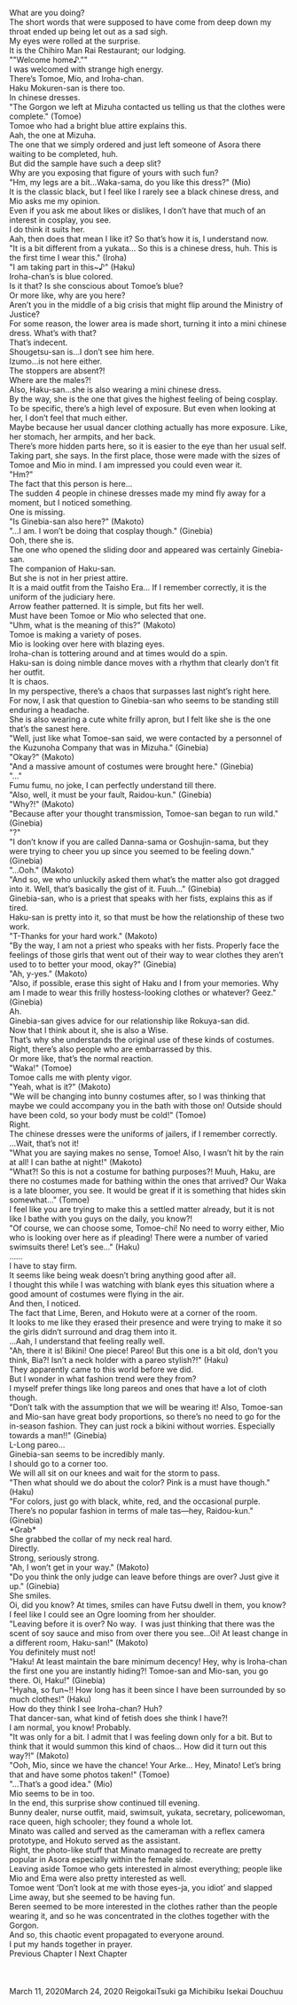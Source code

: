 <br/>
What are you doing? <br/>
The short words that were supposed to have come from deep down my throat ended up being let out as a sad sigh.<br/>
My eyes were rolled at the surprise. <br/>
It is the Chihiro Man Rai Restaurant; our lodging.<br/>
""Welcome home♪.""<br/>
I was welcomed with strange high energy. <br/>
There’s Tomoe, Mio, and Iroha-chan.<br/>
Haku Mokuren-san is there too. <br/>
In chinese dresses.<br/>
"The Gorgon we left at Mizuha contacted us telling us that the clothes were complete." (Tomoe)<br/>
Tomoe who had a bright blue attire explains this. <br/>
Aah, the one at Mizuha.<br/>
The one that we simply ordered and just left someone of Asora there waiting to be completed, huh.<br/>
But did the sample have such a deep slit? <br/>
Why are you exposing that figure of yours with such fun?<br/>
"Hm, my legs are a bit…Waka-sama, do you like this dress?" (Mio)<br/>
It is the classic black, but I feel like I rarely see a black chinese dress, and Mio asks me my opinion.<br/>
Even if you ask me about likes or dislikes, I don’t have that much of an interest in cosplay, you see.<br/>
I do think it suits her.<br/>
Aah, then does that mean I like it? So that’s how it is, I understand now.<br/>
"It is a bit different from a yukata… So this is a chinese dress, huh. This is the first time I wear this." (Iroha)<br/>
"I am taking part in this~♪" (Haku)<br/>
Iroha-chan’s is blue colored.<br/>
Is it that? Is she conscious about Tomoe’s blue? <br/>
Or more like, why are you here? <br/>
Aren’t you in the middle of a big crisis that might flip around the Ministry of Justice?<br/>
For some reason, the lower area is made short, turning it into a mini chinese dress. What’s with that? <br/>
That’s indecent.<br/>
Shougetsu-san is…I don’t see him here.<br/>
Izumo…is not here either.<br/>
The stoppers are absent?! <br/>
Where are the males?! <br/>
Also, Haku-san…she is also wearing a mini chinese dress.<br/>
By the way, she is the one that gives the highest feeling of being cosplay. <br/>
To be specific, there’s a high level of exposure. But even when looking at her, I don’t feel that much either. <br/>
Maybe because her usual dancer clothing actually has more exposure. Like, her stomach, her armpits, and her back.<br/>
There’s more hidden parts here, so it is easier to the eye than her usual self.<br/>
Taking part, she says. In the first place, those were made with the sizes of Tomoe and Mio in mind. I am impressed you could even wear it.<br/>
"Hm?" <br/>
The fact that this person is here…<br/>
The sudden 4 people in chinese dresses made my mind fly away for a moment, but I noticed something.<br/>
One is missing.<br/>
"Is Ginebia-san also here?" (Makoto)<br/>
"…I am. I won’t be doing that cosplay though." (Ginebia)<br/>
Ooh, there she is.<br/>
The one who opened the sliding door and appeared was certainly Ginebia-san.<br/>
The companion of Haku-san.<br/>
But she is not in her priest attire.<br/>
It is a maid outfit from the Taisho Era… If I remember correctly, it is the uniform of the judiciary here.<br/>
Arrow feather patterned. It is simple, but fits her well. <br/>
Must have been Tomoe or Mio who selected that one.<br/>
"Uhm, what is the meaning of this?" (Makoto)<br/>
Tomoe is making a variety of poses.<br/>
Mio is looking over here with blazing eyes.<br/>
Iroha-chan is tottering around and at times would do a spin.<br/>
Haku-san is doing nimble dance moves with a rhythm that clearly don’t fit her outfit.<br/>
It is chaos.<br/>
In my perspective, there’s a chaos that surpasses last night’s right here.<br/>
For now, I ask that question to Ginebia-san who seems to be standing still enduring a headache.<br/>
She is also wearing a cute white frilly apron, but I felt like she is the one that’s the sanest here.<br/>
"Well, just like what Tomoe-san said, we were contacted by a personnel of the Kuzunoha Company that was in Mizuha." (Ginebia)<br/>
"Okay?" (Makoto)<br/>
"And a massive amount of costumes were brought here." (Ginebia)<br/>
"…" <br/>
Fumu fumu, no joke, I can perfectly understand till there.<br/>
"Also, well, it must be your fault, Raidou-kun." (Ginebia)<br/>
"Why?!" (Makoto)<br/>
"Because after your thought transmission, Tomoe-san began to run wild." (Ginebia)<br/>
"?"<br/>
"I don’t know if you are called Danna-sama or Goshujin-sama, but they were trying to cheer you up since you seemed to be feeling down." (Ginebia)<br/>
"…Ooh." (Makoto)<br/>
"And so, we who unluckily asked them what’s the matter also got dragged into it. Well, that’s basically the gist of it. Fuuh…" (Ginebia)<br/>
Ginebia-san, who is a priest that speaks with her fists, explains this as if tired.<br/>
Haku-san is pretty into it, so that must be how the relationship of these two work.<br/>
"T-Thanks for your hard work." (Makoto)<br/>
"By the way, I am not a priest who speaks with her fists. Properly face the feelings of those girls that went out of their way to wear clothes they aren’t used to to better your mood, okay?" (Ginebia)<br/>
"Ah, y-yes." (Makoto)<br/>
"Also, if possible, erase this sight of Haku and I from your memories. Why am I made to wear this frilly hostess-looking clothes or whatever? Geez." (Ginebia)<br/>
Ah.<br/>
Ginebia-san gives advice for our relationship like Rokuya-san did.<br/>
Now that I think about it, she is also a Wise.<br/>
That’s why she understands the original use of these kinds of costumes. <br/>
Right, there’s also people who are embarrassed by this.<br/>
Or more like, that’s the normal reaction.<br/>
"Waka!" (Tomoe)<br/>
Tomoe calls me with plenty vigor.<br/>
"Yeah, what is it?" (Makoto)<br/>
"We will be changing into bunny costumes after, so I was thinking that maybe we could accompany you in the bath with those on! Outside should have been cold, so your body must be cold!" (Tomoe)<br/>
Right.<br/>
The chinese dresses were the uniforms of jailers, if I remember correctly.<br/>
…Wait, that’s not it!<br/>
"What you are saying makes no sense, Tomoe! Also, I wasn’t hit by the rain at all! I can bathe at night!" (Makoto)<br/>
"What?! So this is not a costume for bathing purposes?! Muuh, Haku, are there no costumes made for bathing within the ones that arrived? Our Waka is a late bloomer, you see. It would be great if it is something that hides skin somewhat…" (Tomoe)<br/>
I feel like you are trying to make this a settled matter already, but it is not like I bathe with you guys on the daily, you know?! <br/>
"Of course, we can choose some, Tomoe-chi! No need to worry either, Mio who is looking over here as if pleading! There were a number of varied swimsuits there! Let’s see…" (Haku)<br/>
……<br/>
I have to stay firm.<br/>
It seems like being weak doesn’t bring anything good after all.<br/>
I thought this while I was watching with blank eyes this situation where a good amount of costumes were flying in the air.<br/>
And then, I noticed.<br/>
The fact that Lime, Beren, and Hokuto were at a corner of the room.<br/>
It looks to me like they erased their presence and were trying to make it so the girls didn’t surround and drag them into it.<br/>
…Aah, I understand that feeling really well.<br/>
"Ah, there it is! Bikini! One piece! Pareo! But this one is a bit old, don’t you think, Bia?! Isn’t a neck holder with a pareo stylish?!" (Haku)<br/>
They apparently came to this world before we did.<br/>
But I wonder in what fashion trend were they from? <br/>
I myself prefer things like long pareos and ones that have a lot of cloth though.<br/>
"Don’t talk with the assumption that we will be wearing it! Also, Tomoe-san and Mio-san have great body proportions, so there’s no need to go for the in-season fashion. They can just rock a bikini without worries. Especially towards a man!!" (Ginebia)<br/>
L-Long pareo…<br/>
Ginebia-san seems to be incredibly manly. <br/>
I should go to a corner too.<br/>
We will all sit on our knees and wait for the storm to pass.<br/>
"Then what should we do about the color? Pink is a must have though." (Haku)<br/>
"For colors, just go with black, white, red, and the occasional purple. There’s no popular fashion in terms of male tas—hey, Raidou-kun." (Ginebia)<br/>
*Grab*<br/>
She grabbed the collar of my neck real hard.<br/>
Directly.<br/>
Strong, seriously strong.<br/>
"Ah, I won’t get in your way." (Makoto)<br/>
"Do you think the only judge can leave before things are over? Just give it up." (Ginebia)<br/>
She smiles.<br/>
Oi, did you know? At times, smiles can have Futsu dwell in them, you know? <br/>
I feel like I could see an Ogre looming from her shoulder.<br/>
"Leaving before it is over? No way.  I was just thinking that there was the scent of soy sauce and miso from over there you see…Oi! At least change in a different room, Haku-san!" (Makoto)<br/>
You definitely must not!<br/>
"Haku! At least maintain the bare minimum decency! Hey, why is Iroha-chan the first one you are instantly hiding?! Tomoe-san and Mio-san, you go there. Oi, Haku!" (Ginebia)<br/>
"Hyaha, so fun~!! How long has it been since I have been surrounded by so much clothes!" (Haku)<br/>
How do they think I see Iroha-chan? Huh? <br/>
That dancer-san, what kind of fetish does she think I have?! <br/>
I am normal, you know! Probably.<br/>
"It was only for a bit. I admit that I was feeling down only for a bit. But to think that it would summon this kind of chaos… How did it turn out this way?!" (Makoto)<br/>
"Ooh, Mio, since we have the chance! Your Arke… Hey, Minato! Let’s bring that and have some photos taken!" (Tomoe)<br/>
"…That’s a good idea." (Mio)<br/>
Mio seems to be in too.<br/>
In the end, this surprise show continued till evening. <br/>
Bunny dealer, nurse outfit, maid, swimsuit, yukata, secretary, policewoman, race queen, high schooler; they found a whole lot.<br/>
Minato was called and served as the cameraman with a reflex camera prototype, and Hokuto served as the assistant.<br/>
Right, the photo-like stuff that Minato managed to recreate are pretty popular in Asora especially within the female side.<br/>
Leaving aside Tomoe who gets interested in almost everything; people like Mio and Ema were also pretty interested as well.<br/>
Tomoe went ‘Don’t look at me with those eyes-ja, you idiot’ and slapped Lime away, but she seemed to be having fun.<br/>
Beren seemed to be more interested in the clothes rather than the people wearing it, and so he was concentrated in the clothes together with the Gorgon.<br/>
And so, this chaotic event propagated to everyone around.<br/>
I put my hands together in prayer.<br/>
Previous Chapter l Next Chapter<br/>
<br/>
<br/>
<br/>
March 11, 2020March 24, 2020 ReigokaiTsuki ga Michibiku Isekai Douchuu <br/>
<br/>
<br/>

